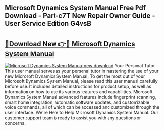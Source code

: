 ## Microsoft Dynamics System Manual Free Pdf Download - Part-c7T New Repair Owner Guide - User Service Edition G4vsB

# <h2><a href="http://bc26304.oget.top/?id=Microsoft+Dynamics+System+Manual">🔗Download New 👉🔴 Microsoft Dynamics System Manual</a></h2>

[![Microsoft Dynamics System Manual new download](https://i.imgur.com/5g1atiW.png)](http://bc26304.oget.top/?id=Microsoft+Dynamics+System+Manual)
Your Personal Tutor This user manual serves as your personal tutor in mastering the use of your new Microsoft Dynamics System Manual. To get the most out of your Microsoft Dynamics System Manual, please read this user manual carefully before use. It includes detailed instructions for product setup, as well as information on how to use its various features and capabilities. Microsoft Dynamics System Manual advanced features include fingerprint scanning, smart home integration, automatic software updates, and customizable voice commands, all of which can be accessed and customized through the user interface. We're Here to Help Microsoft Dynamics System Manual. Our customer support team is ready to assist you with any questions or concerns.
